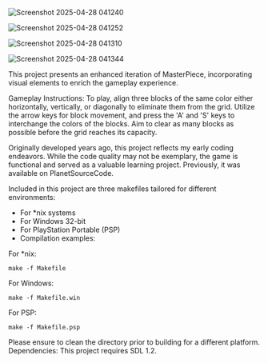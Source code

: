 
![Screenshot 2025-04-28 041240](https://github.com/user-attachments/assets/73040f43-9079-41b3-ba84-defbde0ceb5b)

![Screenshot 2025-04-28 041252](https://github.com/user-attachments/assets/7e5df494-dee6-4295-b101-8f658ea14edf)

![Screenshot 2025-04-28 041310](https://github.com/user-attachments/assets/957b577d-d696-402e-8aa7-8190f07e0fed)

![Screenshot 2025-04-28 041344](https://github.com/user-attachments/assets/bbb36eed-feae-4960-810c-034b2a159e6f)


This project presents an enhanced iteration of MasterPiece, incorporating visual elements to enrich the gameplay experience.

Gameplay Instructions: To play, align three blocks of the same color either horizontally, vertically, or diagonally to eliminate them from the grid. Utilize the arrow keys for block movement, and press the 'A' and 'S' keys to interchange the colors of the blocks. Aim to clear as many blocks as possible before the grid reaches its capacity.

Originally developed years ago, this project reflects my early coding endeavors. While the code quality may not be exemplary, the game is functional and served as a valuable learning project. Previously, it was available on PlanetSourceCode.

Included in this project are three makefiles tailored for different environments:

* For *nix systems
* For Windows 32-bit
* For PlayStation Portable (PSP)
* Compilation examples:

For *nix: 
  
    make -f Makefile
    
For Windows: 

    make -f Makefile.win

For PSP: 

    make -f Makefile.psp
    
Please ensure to clean the directory prior to building for a different platform.
Dependencies: This project requires SDL 1.2.
